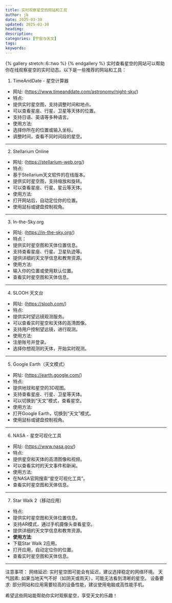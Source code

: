 ```yaml
---
title: 实时观察星空的网站和工具
author: jb
date: 2025-03-30
updated: 2025-03-30
headimg: 
description: 
categories: [宇宙与天文]
tags: 
keywords: 
---
```


{% gallery stretch::6::two %}
{% endgallery %}
实时查看星空的网站可以帮助你在线观察星空的实时动态。以下是一些推荐的网站和工具：


1. TimeAndDate - 星空计算器
- 网址:
(https://www.timeanddate.com/astronomy/night-sky/)
- 特点:
- 提供实时星空图，支持调整时间和地点。
- 可以查看星座、行星、卫星等天体的位置。
- 支持日语、英语等多种语言。
- 使用方法:
- 选择你所在的位置或输入坐标。
- 调整时间，查看不同时间段的星空。

---

2. Stellarium Online
- 网址: (https://stellarium-web.org/)
- 特点:
- 基于Stellarium天文软件的在线版本。
- 提供实时星空图，支持缩放和旋转。
- 可以查看星座、行星、星云等天体。
- 使用方法:
- 打开网站后，自动定位你的位置。
- 使用鼠标或键盘控制视角。

---

3. In-the-Sky.org
- 网址: (https://in-the-sky.org/)
- 特点：
- 提供实时星空图和天体位置信息。
- 支持查看星座、行星、卫星轨迹等。
- 提供详细的天文学信息和教育资源。
- 使用方法:
- 输入你的位置或使用默认位置。
- 查看实时星空图和天体信息。

---

4. SLOOH 天文台
- 网址: (https://slooh.com/)
- 特点:
- 提供实时望远镜观测服务。
- 可以查看实时星空和天体的高清图像。
- 支持用户控制望远镜，进行观测。
- 使用方法:
- 注册账号并登录。
- 选择你想观测的天体，开始实时观测。

---

5. Google Earth（天文模式）
- 网址: (https://earth.google.com/)
- 特点:
- 提供地球和星空的3D视图。
- 支持查看星座、行星、卫星等天体。
- 可以切换到“天文”模式，查看星空。
- 使用方法:
- 打开Google Earth，切换到“天文”模式。
- 使用鼠标或键盘控制视角。

---

6. NASA - 星空可视化工具
- 网址: (https://www.nasa.gov/)
- 特点:
- 提供星空和天体的高清图像和视频。
- 可以查看实时的天文事件和新闻。
- 使用方法:
- 在NASA官网搜索“星空可视化工具”。
- 查看实时星空图和天体信息。

---

7. Star Walk 2（移动应用）
- 特点:
- 提供实时星空图和天体位置信息。
- 支持AR模式，通过手机摄像头查看星空。
- 提供详细的天文学信息和教育资源。
- **使用方法**:
- 下载Star Walk 2应用。
- 打开应用，自动定位你的位置。
- 查看实时星空图和天体信息。

---

注意事项：
网络延迟: 实时星空图可能会有延迟，建议选择稳定的网络环境。
天气因素: 如果当地天气不好（如阴天或雨天），可能无法看到清晰的星空。
设备要求: 部分网站和应用需要较高的设备性能，建议使用电脑或高性能手机。

希望这些网站能帮助你实时观察星空，享受天文的乐趣！
